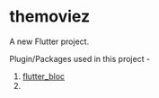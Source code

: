 # themoviez

A new Flutter project.

Plugin/Packages used in this project -

 1. [flutter_bloc](https://pub.dev/packages/flutter_bloc)
2. 
<!--stackedit_data:
eyJoaXN0b3J5IjpbLTEwMDQ3ODY4NDNdfQ==
-->